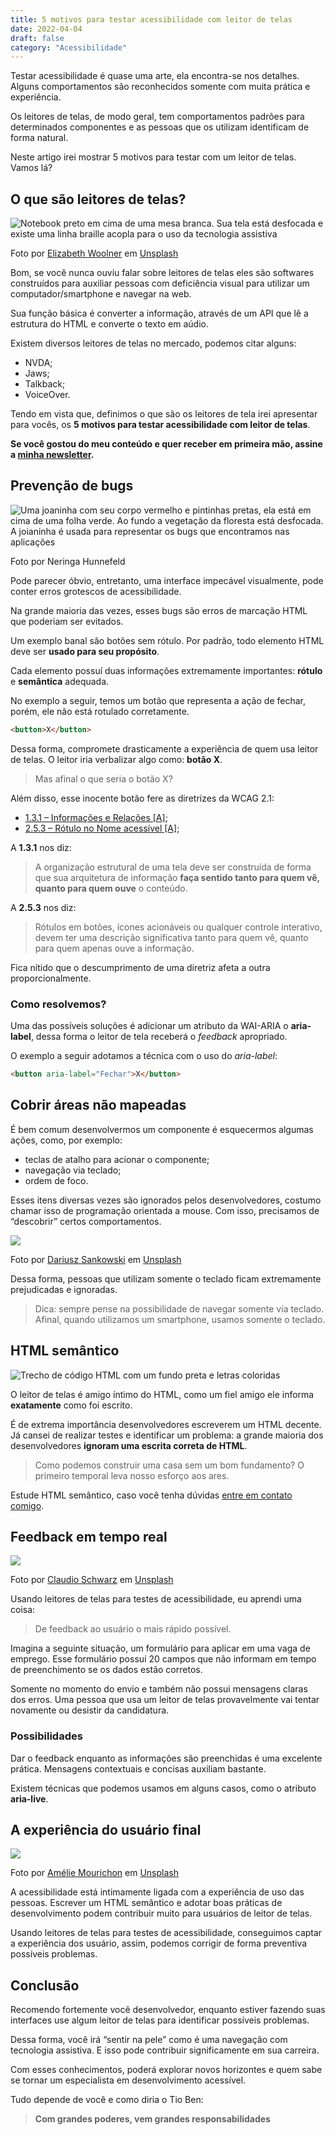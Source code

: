 ```yaml
---
title: 5 motivos para testar acessibilidade com leitor de telas
date: 2022-04-04
draft: false
category: "Acessibilidade"
---
```

Testar acessibilidade é quase uma arte, ela encontra-se nos detalhes. Alguns comportamentos são reconhecidos somente com muita prática e experiência.

Os leitores de telas, de modo geral, tem comportamentos padrões para determinados componentes e as pessoas que os utilizam identificam de forma natural.

Neste artigo irei mostrar 5 motivos para testar com um leitor de telas. Vamos lá?

## O que são leitores de telas?

![Notebook preto em cima de uma mesa branca. Sua tela está desfocada e existe uma linha braille acopla para o uso da tecnologia assistiva](images/screen-reader.png)

Foto por [Elizabeth Woolner](https://unsplash.com/es/@elizabeth_woolner?utm_source=unsplash&utm_medium=referral&utm_content=creditCopyText) em [Unsplash](https://unsplash.com/s/photos/blind?utm_source=unsplash&utm_medium=referral&utm_content=creditCopyText)

Bom, se você nunca ouviu falar sobre leitores de telas eles são softwares construídos para auxiliar pessoas com deficiência visual para utilizar um computador/smartphone e navegar na web.

Sua função básica é converter a informação, através de um API que lê a estrutura do HTML e converte o texto em aúdio.

Existem diversos leitores de telas no mercado, podemos citar alguns:

- NVDA;
- Jaws;
- Talkback;
- VoiceOver.

Tendo em vista que, definimos o que são os leitores de tela irei apresentar para vocês, os **5 motivos para testar acessibilidade com leitor de telas**.

**Se você gostou do meu conteúdo e quer receber em primeira mão, assine a [minha newsletter](https://brunopulis.ck.page).**

## Prevenção de bugs

![Uma joaninha com seu corpo vermelho e pintinhas pretas, ela está em cima de uma folha verde. Ao fundo a vegetação da floresta está desfocada.   A joianinha é usada para representar os bugs que encontramos nas aplicações](images/bug.png)

Foto por Neringa Hunnefeld

Pode parecer óbvio, entretanto, uma interface impecável visualmente, pode conter erros grotescos de acessibilidade.

Na grande maioria das vezes, esses bugs são erros de marcação HTML que poderiam ser evitados.

Um exemplo banal são botões sem rótulo. Por padrão, todo elemento HTML deve ser **usado para seu propósito**.

Cada elemento possuí duas informações extremamente importantes: **rótulo** e **semântica** adequada.

No exemplo a seguir, temos um botão que representa a ação de fechar, porém, ele não está rotulado corretamente.

```html
<button>X</button>
```

Dessa forma, compromete drasticamente a experiência de quem usa leitor de telas. O leitor iria verbalizar algo como: **botão X**.

> Mas afinal o que seria o botão X?

Além disso, esse inocente botão fere as diretrizes da WCAG 2.1:

- [1.3.1 – Informações e Relações \[A\]](https://www.w3.org/WAI/WCAG21/Understanding/info-and-relationships);
- [2.5.3 – Rótulo no Nome acessível \[A\]](https://www.w3.org/WAI/WCAG21/Understanding/label-in-name);

A **1.3.1** nos diz:

> A organização estrutural de uma tela deve ser construída de forma que sua arquitetura de informação **faça sentido tanto para quem vê, quanto para quem ouve** o conteúdo.

A **2.5.3** nos diz:

> Rótulos em botões, ícones acionáveis ou qualquer controle interativo, devem ter uma descrição significativa tanto para quem vê, quanto para quem apenas ouve a informação.

Fica nítido que o descumprimento de uma diretriz afeta a outra proporcionalmente.

### Como resolvemos?

Uma das possíveis soluções é adicionar um atributo da WAI-ARIA o **aria-label**, dessa forma o leitor de tela receberá o _feedback_ apropriado.

O exemplo a seguir adotamos a técnica com o uso do _aria-label_:

```html
<button aria-label="Fechar">X</button>
```

## Cobrir áreas não mapeadas

É bem comum desenvolvermos um componente é esquecermos algumas ações, como, por exemplo:

- teclas de atalho para acionar o componente;
- navegação via teclado;
- ordem de foco.

Esses itens diversas vezes são ignorados pelos desenvolvedores, costumo chamar isso de programação orientada a mouse. Com isso, precisamos de “descobrir” certos comportamentos.

![](images/discorevy.png)

Foto por [Dariusz Sankowski](https://unsplash.com/@dariuszsankowski?utm_source=unsplash&utm_medium=referral&utm_content=creditCopyText) em [Unsplash](https://unsplash.com/s/photos/map-unknow?utm_source=unsplash&utm_medium=referral&utm_content=creditCopyText)

Dessa forma, pessoas que utilizam somente o teclado ficam extremamente prejudicadas e ignoradas.

> Dica: sempre pense na possibilidade de navegar somente via teclado. Afinal, quando utilizamos um smartphone, usamos somente o teclado.

## HTML semântico

![Trecho de código HTML com um fundo preta e letras coloridas](images/code.jpg)

O leitor de telas é amigo íntimo do HTML, como um fiel amigo ele informa **exatamente** como foi escrito.

É de extrema importância desenvolvedores escreverem um HTML decente. Já cansei de realizar testes e identificar um problema: a grande maioria dos desenvolvedores **ignoram uma escrita correta de HTML**.

> Como podemos construir uma casa sem um bom fundamento? O primeiro temporal leva nosso esforço aos ares.

Estude HTML semântico, caso você tenha dúvidas [entre em contato comigo](mailto:contato@brunopulis.com).

## Feedback em tempo real

![](images/feedback.png)

Foto por [Claudio Schwarz](https://unsplash.com/@purzlbaum?utm_source=unsplash&utm_medium=referral&utm_content=creditCopyText) em [Unsplash](https://unsplash.com/s/photos/rating?utm_source=unsplash&utm_medium=referral&utm_content=creditCopyText)

Usando leitores de telas para testes de acessibilidade, eu aprendi uma coisa:

> De feedback ao usuário o mais rápido possível.

Imagina a seguinte situação, um formulário para aplicar em uma vaga de emprego. Esse formulário possuí 20 campos que não informam em tempo de preenchimento se os dados estão corretos.

Somente no momento do envio e também não possui mensagens claras dos erros. Uma pessoa que usa um leitor de telas provavelmente vai tentar novamente ou desistir da candidatura.

### Possibilidades

Dar o feedback enquanto as informações são preenchidas é uma excelente prática. Mensagens contextuais e concisas auxiliam bastante.

Existem técnicas que podemos usamos em alguns casos, como o atributo **aria-live**.

## A experiência do usuário final

![](images/ux.png)

Foto por [Amélie Mourichon](https://unsplash.com/@amayli?utm_source=unsplash&utm_medium=referral&utm_content=creditCopyText) em [Unsplash](https://unsplash.com/s/photos/ux-design?utm_source=unsplash&utm_medium=referral&utm_content=creditCopyText)

A acessibilidade está intimamente ligada com a experiência de uso das pessoas. Escrever um HTML semântico e adotar boas práticas de desenvolvimento podem contribuir muito para usuários de leitor de telas.

Usando leitores de telas para testes de acessibilidade, conseguimos captar a experiência dos usuário, assim, podemos corrigir de forma preventiva possíveis problemas.

## Conclusão

Recomendo fortemente você desenvolvedor, enquanto estiver fazendo suas interfaces use algum leitor de telas para identificar possíveis problemas.

Dessa forma, você irá “sentir na pele” como é uma navegação com tecnologia assistiva. E isso pode contribuir significamente em sua carreira.

Com esses conhecimentos, poderá explorar novos horizontes e quem sabe se tornar um especialista em desenvolvimento acessível.

Tudo depende de você e como diria o Tio Ben:

> **Com grandes poderes, vem grandes responsabilidades**
